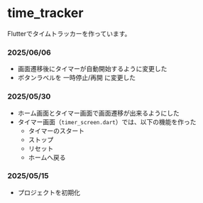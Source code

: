 # time_tracker

Flutterでタイムトラッカーを作っています。

### 2025/06/06
- 画面遷移後にタイマーが自動開始するように変更した
- ボタンラベルを 一時停止/再開 に変更した

### 2025/05/30
- ホーム画面とタイマー画面で画面遷移が出来るようにした
- タイマー画面（`timer_screen.dart`）では、以下の機能を作った
    - タイマーのスタート
    - ストップ
    - リセット
    - ホームへ戻る

### 2025/05/15
- プロジェクトを初期化